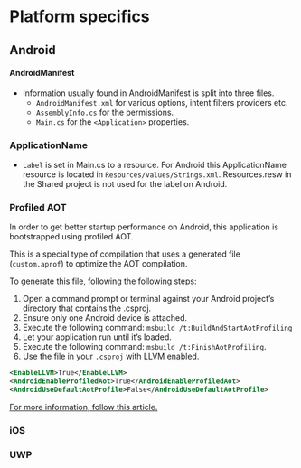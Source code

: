 # Platform specifics

## Android

#### AndroidManifest
- Information usually found in AndroidManifest is split into three files.
    - `AndroidManifest.xml` for various options, intent filters providers etc.
    - `AssemblyInfo.cs` for the permissions.
    - `Main.cs` for the `<Application>` properties. 

### ApplicationName
- `Label` is set in Main.cs to a resource. For Android this ApplicationName resource is located in `Resources/values/Strings.xml`. Resources.resw in the Shared project is not used for the label on Android.

### Profiled AOT

In order to get better startup performance on Android, this application is bootstrapped using profiled AOT.

This is a special type of compilation that uses a generated file (`custom.aprof`) to optimize the AOT compilation.

To generate this file, following the following steps:

1. Open a command prompt or terminal against your Android project’s directory that contains the .csproj.
1. Ensure only one Android device is attached.
1. Execute the following command: `msbuild /t:BuildAndStartAotProfiling`
1. Let your application run until it’s loaded.
1. Execute the following command: `msbuild /t:FinishAotProfiling`.
1. Use the file in your `.csproj` with LLVM enabled.
```xml
<EnableLLVM>True</EnableLLVM>
<AndroidEnableProfiledAot>True</AndroidEnableProfiledAot>
<AndroidUseDefaultAotProfile>False</AndroidUseDefaultAotProfile>
```

[For more information, follow this article.](https://devblogs.microsoft.com/xamarin/faster-android-startup-times-with-startup-tracing/)

### iOS



### UWP


